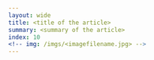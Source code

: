 ```yaml
---
layout: wide
title: <title of the article>
summary: <summary of the article>
index: 10 
<!-- img: /imgs/<imagefilename.jpg> -->
--- 
```

    
# 
  
<script type="module">

        import * as Plot from "https://cdn.skypack.dev/@observablehq/plot@0.1";
        import * as d3 from "https://cdn.skypack.dev/d3@7";

        import * as units from "https://api.observablehq.com/@wiless/units.js?v=3";
        console.log(units)
        var val = Array.from({ length: 100 }, (_, i) => Math.sin(2 * Math.PI * i / 100
        ))
        var options = {
                grid: true, marks: [Plot.line(val, { x: d3.range(100), y: val })]
        }
        var domobj = Plot.plot(options)
        document.getElementByID("layout").appendChild(domobj);

</script>

  <div id="layout">
  
  
  </div>
